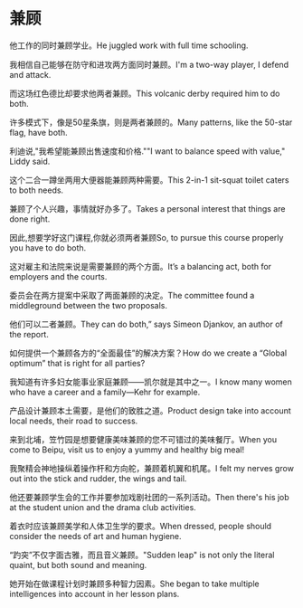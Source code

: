 # 兼顾

<p><span class="chinese">他工作的同时兼顾学业。</span><span class="english">He juggled work with full time schooling.</span></p>

<p><span class="chinese">我相信自己能够在防守和进攻两方面同时兼顾。</span><span class="english">I'm a two-way player, I defend and attack.</span></p>

<p><span class="chinese">而这场红色德比却要求他两者兼顾。</span><span class="english">This volcanic derby required him to do both.</span></p>

<p><span class="chinese">许多模式下，像是50星条旗，则是两者兼顾的。</span><span class="english">Many patterns, like the 50-star flag, have both.</span></p>

<p><span class="chinese">利迪说,"我希望能兼顾出售速度和价格."</span><span class="english">"I want to balance speed with value," Liddy said.</span></p>

<p><span class="chinese">这个二合一蹲坐两用大便器能兼顾两种需要。</span><span class="english">This 2-in-1 sit-squat toilet caters to both needs.</span></p>

<p><span class="chinese">兼顾了个人兴趣，事情就好办多了。</span><span class="english">Takes a personal interest that things are done right.</span></p>

<p><span class="chinese">因此,想要学好这门课程,你就必须两者兼顾</span><span class="english">So, to pursue this course properly you have to do both.</span></p>

<p><span class="chinese">这对雇主和法院来说是需要兼顾的两个方面。</span><span class="english">It’s a balancing act, both for employers and the courts.</span></p>

<p><span class="chinese">委员会在两方提案中采取了两面兼顾的决定。</span><span class="english">The committee found a middleground between the two proposals.</span></p>

<p><span class="chinese">他们可以二者兼顾。</span><span class="english">They can do both,” says Simeon Djankov, an author of the report.</span></p>

<p><span class="chinese">如何提供一个兼顾各方的“全面最佳”的解决方案？</span><span class="english">How do we create a “Global optimum” that is right for all parties?</span></p>

<p><span class="chinese">我知道有许多妇女能事业家庭兼顾——凯尔就是其中之一。</span><span class="english">I know many women who have a career and a family—Kehr for example.</span></p>

<p><span class="chinese">产品设计兼顾本土需要，是他们的致胜之道。</span><span class="english">Product design take into account local needs, their road to success.</span></p>

<p><span class="chinese">来到北埔，笠竹园是想要健康美味兼顾的您不可错过的美味餐厅。</span><span class="english">When you come to Beipu, visit us to enjoy a yummy and healthy big meal!</span></p>

<p><span class="chinese">我聚精会神地操纵着操作杆和方向舵，兼顾着机翼和机尾。</span><span class="english">I felt my nerves grow out into the stick and rudder, the wings and tail.</span></p>

<p><span class="chinese">他还要兼顾学生会的工作并要参加戏剧社团的一系列活动。</span><span class="english">Then there's his job at the student union and the drama club activities.</span></p>

<p><span class="chinese">着衣时应该兼顾美学和人体卫生学的要求。</span><span class="english">When dressed, people should consider the needs of art and human hygiene.</span></p>

<p><span class="chinese">“趵突”不仅字面古雅，而且音义兼顾。</span><span class="english">"Sudden leap" is not only the literal quaint, but both sound and meaning.</span></p>

<p><span class="chinese">她开始在做课程计划时兼顾多种智力因素。</span><span class="english">She began to take multiple intelligences into account in her lesson plans.</span></p>

